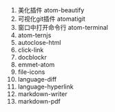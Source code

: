 1. 美化插件 atom-beautify
2. 可视化git插件  atomatigit
3. 窗口中打开命令行  atom-terminal
4. atom-ternjs
5. autoclose-html
6. click-link
7. docblockr
8. emmet-atom
9. file-icons
10. language-diff
11. language-hyperlink
12. markdown-writer
13. markdown-pdf
